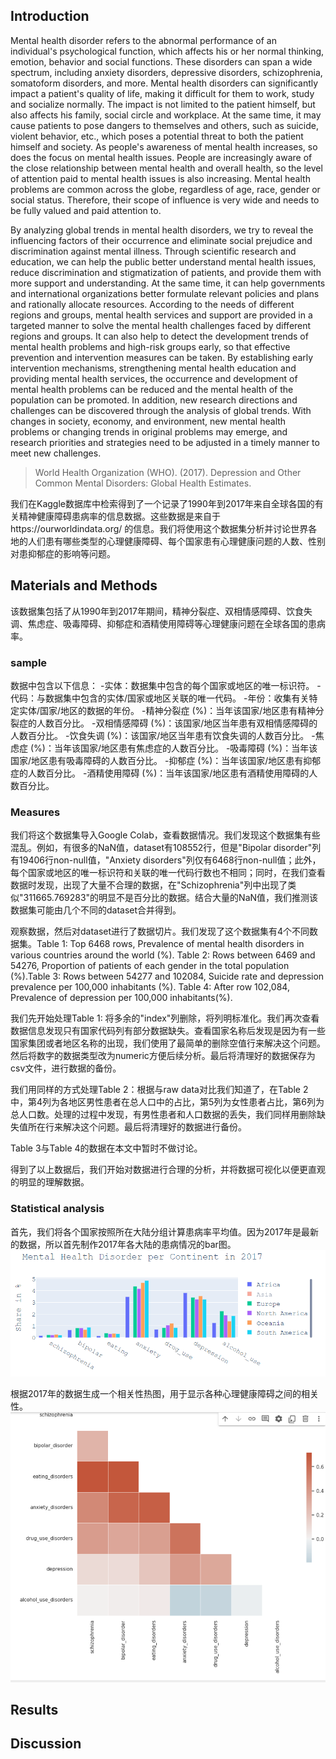 ## Introduction

Mental health disorder refers to the abnormal performance of an individual's psychological function, which affects his or her normal thinking, emotion, behavior and social functions. These disorders can span a wide spectrum, including anxiety disorders, depressive disorders, schizophrenia, somatoform disorders, and more. Mental health disorders can significantly impact a patient's quality of life, making it difficult for them to work, study and socialize normally. The impact is not limited to the patient himself, but also affects his family, social circle and workplace. At the same time, it may cause patients to pose dangers to themselves and others, such as suicide, violent behavior, etc., which poses a potential threat to both the patient himself and society. As people's awareness of mental health increases, so does the focus on mental health issues. People are increasingly aware of the close relationship between mental health and overall health, so the level of attention paid to mental health issues is also increasing. Mental health problems are common across the globe, regardless of age, race, gender or social status. Therefore, their scope of influence is very wide and needs to be fully valued and paid attention to.

By analyzing global trends in mental health disorders, we try to reveal the influencing factors of their occurrence and eliminate social prejudice and discrimination against mental illness. Through scientific research and education, we can help the public better understand mental health issues, reduce discrimination and stigmatization of patients, and provide them with more support and understanding. At the same time, it can help governments and international organizations better formulate relevant policies and plans and rationally allocate resources. According to the needs of different regions and groups, mental health services and support are provided in a targeted manner to solve the mental health challenges faced by different regions and groups. It can also help to detect the development trends of mental health problems and high-risk groups early, so that effective prevention and intervention measures can be taken. By establishing early intervention mechanisms, strengthening mental health education and providing mental health services, the occurrence and development of mental health problems can be reduced and the mental health of the population can be promoted. In addition, new research directions and challenges can be discovered through the analysis of global trends. With changes in society, economy, and environment, new mental health problems or changing trends in original problems may emerge, and research priorities and strategies need to be adjusted in a timely manner to meet new challenges.
>World Health Organization (WHO). (2017). Depression and Other Common Mental Disorders: Global Health Estimates.

我们在Kaggle数据库中检索得到了一个记录了1990年到2017年来自全球各国的有关精神健康障碍患病率的信息数据。这些数据是来自于https://ourworldindata.org/ 的信息。我们将使用这个数据集分析并讨论世界各地的人们患有哪些类型的心理健康障碍、每个国家患有心理健康问题的人数、性别对患抑郁症的影响等问题。
## Materials and Methods
该数据集包括了从1990年到2017年期间，精神分裂症、双相情感障碍、饮食失调、焦虑症、吸毒障碍、抑郁症和酒精使用障碍等心理健康问题在全球各国的患病率。

### sample
数据中包含以下信息：
-实体：数据集中包含的每个国家或地区的唯一标识符。
-代码：与数据集中包含的实体/国家或地区关联的唯一代码。
-年份：收集有关特定实体/国家/地区的数据的年份。
-精神分裂症 (%)：当年该国家/地区患有精神分裂症的人数百分比。
-双相情感障碍 (%)：该国家/地区当年患有双相情感障碍的人数百分比。
-饮食失调 (%)：该国家/地区当年患有饮食失调的人数百分比。
-焦虑症 (%)：当年该国家/地区患有焦虑症的人数百分比。
-吸毒障碍 (%)：当年该国家/地区患有吸毒障碍的人数百分比。
-抑郁症 (%)：当年该国家/地区患有抑郁症的人数百分比。
-酒精使用障碍 (%)：当年该国家/地区患有酒精使用障碍的人数百分比。
### Measures
我们将这个数据集导入Google Colab，查看数据情况。我们发现这个数据集有些混乱。例如，有很多的NaN值，dataset有108552行，但是"Bipolar disorder"列有19406行non-null值，"Anxiety disorders"列仅有6468行non-null值；此外，每个国家或地区的唯一标识符和关联的唯一代码行数也不相同；同时，在我们查看数据时发现，出现了大量不合理的数据，在"Schizophrenia"列中出现了类似"311665.769283"的明显不是百分比的数据。结合大量的NaN值，我们推测该数据集可能由几个不同的dataset合并得到。

观察数据，然后对dataset进行了数据切片。我们发现了这个数据集有4个不同数据集。Table 1: Top 6468 rows, Prevalence of mental health disorders in various countries around the world (%). Table 2: Rows between 6469 and 54276, Proportion of patients of each gender in the total population (%).Table 3: Rows between 54277 and 102084, Suicide rate and depression prevalence per 100,000 inhabitants (%). Table 4: After row 102,084, Prevalence of depression per 100,000 inhabitants(%).

我们先开始处理Table 1: 将多余的"index"列删除，将列明标准化。我们再次查看数据信息发现只有国家代码列有部分数据缺失。查看国家名称后发现是因为有一些国家集团或者地区名称的出现，我们使用了最简单的删除空值行来解决这个问题。然后将数字的数据类型改为numeric方便后续分析。最后将清理好的数据保存为csv文件，进行数据的备份。

我们用同样的方式处理Table 2：根据与raw data对比我们知道了，在Table 2中，第4列为各地区男性患者在总人口中的占比，第5列为女性患者占比，第6列为总人口数。处理的过程中发现，有男性患者和人口数据的丢失，我们同样用删除缺失值所在行来解决这个问题。最后将清理好的数据进行备份。

Table 3与Table 4的数据在本文中暂时不做讨论。

得到了以上数据后，我们开始对数据进行合理的分析，并将数据可视化以便更直观的明显的理解数据。
### Statistical analysis
首先，我们将各个国家按照所在大陆分组计算患病率平均值。因为2017年是最新的数据，所以首先制作2017年各大陆的患病情况的bar图。
![Disease situation in various continents in 2017](/2017.png)

根据2017年的数据生成一个相关性热图，用于显示各种心理健康障碍之间的相关性。
![hotplot 2017](/hotplot2017.png)
## Results



## Discussion
